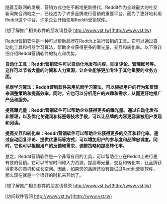 随着互联网的发展，营销方式也在不断地更新换代。Reddit作为全球最大的社交新闻聚合网站之一，已经成为了许多品牌进行营销的重要平台。而为了更好地利用Reddit这个平台，许多企业开始使用Reddit营销软件。

[想了解推广相关软件的朋友请登录 http://www.vst.tw](http://www.vst.tw)

Reddit营销软件是一种可以帮助品牌在Reddit上进行营销的工具。它可以通过自动化工具和机器学习算法，帮助企业获得更多的曝光量、交互和转化率。以下将详细介绍Reddit营销软件的特点和优势。

**自动化工具：Reddit营销软件可以自动化地发布内容、回复评论、管理账号等。这样可以节省大量的时间和人力资源，让企业能够更加专注于其他重要的业务方面。**

**机器学习算法：Reddit营销软件采用机器学习算法，可以根据用户的行为和反馈来调整策略和提高效率。同时，它也可以分析用户的兴趣和需求，从而更好地推广产品和服务。**

**提高曝光量：Reddit营销软件可以帮助企业获得更多的曝光量。通过自动化发布和管理，以及优化关键词和标签等技术手段，可以让品牌的内容更容易被用户发现和阅读。**

**提高交互和转化率：Reddit营销软件可以帮助企业获得更多的交互和转化率。通过自动回复评论、提供优惠码等方式，可以增加用户的参与度和品牌忠诚度。同时，它也可以根据用户的反馈和需求，调整策略和提高转化率。**

总之，Reddit营销软件是一个非常有用的工具，可以帮助企业在Reddit上进行更有效的营销。它可以节省时间和人力资源，提高曝光量、交互和转化率，让品牌获得更多的商机和成长空间。因此，如果您的品牌还没有尝试过Reddit营销软件，那么现在就是一个很好的时机来开始了。

[想了解推广相关软件的朋友请登录 http://www.vst.tw](http://www.vst.tw)


[访问软件官网 http://www.vst.tw](http://www.vst.tw)
